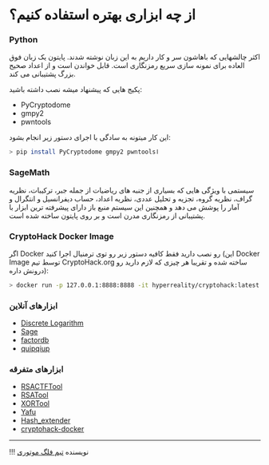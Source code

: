 # از چه ابزاری بهتره استفاده کنیم؟

### Python
اکثر چالشهایی که باهاشون سر و کار داریم به این زبان نوشته شدند. 
پایتون یک زبان فوق العاده برای نمونه سازی سریع رمزنگاری است. قابل خواندن است و از اعداد صحیح بزرگ پشتیبانی می کند.

پکیج هایی که پیشنهاد میشه نصب داشته باشید:

- PyCryptodome
- gmpy2
- pwntools

این کار میتونه به سادگی با اجرای دستور زیر انجام بشود:

```bash
> pip install PyCryptodome gmpy2 pwntoolsا
```

### SageMath
 سیستمی با ویژگی هایی که بسیاری از جنبه های ریاضیات از جمله جبر، ترکیبات، نظریه گراف، نظریه گروه، تجزیه و تحلیل عددی، نظریه اعداد، حساب دیفرانسیل و انتگرال و آمار را پوشش می دهد
 و همچنین این سیستم منبع باز دارای پیشرفته ترین ابزار با پشتیبانی از رمزنگاری مدرن است و بر روی پایتون ساخته شده است.

### CryptoHack Docker Image

اگر Docker رو نصب دارید فقط کافیه دستور زیر رو توی ترمنیال اجرا کنید (این Docker Image توسط تیم CryptoHack.org ساخته شده و تقریبا هر چیزی که لازم دارید رو درونش داره):

```bash
> docker run -p 127.0.0.1:8888:8888 -it hyperreality/cryptohack:latest
```

### ابزارهای آنلاین 
- [Discrete Logarithm](https://www.alpertron.com.ar/DILOG.HTM)
- [Sage](https://sagecell.sagemath.org/)
- [factordb](https://factordb.com/)
- [quipqiup](https://quipqiup.com/) 

### ابزارهای متفرقه

- [RSACTFTool](https://github.com/RsaCtfTool/RsaCtfTool) 
- [RSATool](https://github.com/ius/rsatool)
- [XORTool](https://github.com/hellman/xortool)
- [Yafu](https://github.com/bbuhrow/yafu)
- [Hash_extender](https://github.com/iagox86/hash_extender)
- [cryptohack-docker](https://github.com/cryptohack/cryptohack-docker)


--- 

!!! نویسنده
    [تیم فلگ موتوری](https://github.com/flagmotori)

